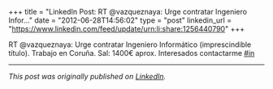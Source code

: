 +++
title = "LinkedIn Post: RT @vazqueznaya: Urge contratar Ingeniero Infor..."
date = "2012-06-28T14:56:02"
type = "post"
linkedin_url = "https://www.linkedin.com/feed/update/urn:li:share:1256440790"
+++

RT @vazqueznaya: Urge contratar Ingeniero Informático (imprescindible título). Trabajo en Coruña. Sal: 1400€ aprox. Interesados contactarme [#in](https://www.linkedin.com/feed/hashtag/in)

---

*This post was originally published on [LinkedIn](https://www.linkedin.com/in/adrianmoreno/recent-activity/all/).*